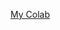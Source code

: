 [My Colab](#https://colab.research.google.com/drive/1JqCQi83OS_rHLBApf7WOQKRwER9J9dGK#scrollTo=nYJMF9ZW0reL)
